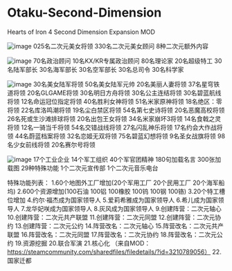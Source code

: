 # Otaku-Second-Dimension
Hearts of Iron 4 Second Dimension Expansion MOD

![image](https://steamuserimages-a.akamaihd.net/ugc/2511396369283859075/BED50FD0282F544B42648B0FD3F42643B9A637AC/?imw=5000&imh=5000&ima=fit&impolicy=Letterbox&imcolor=%23000000&letterbox=false)
025名二次元美女将领
330名二次元美女顾问
8种二次元额外内容

![image](https://steamuserimages-a.akamaihd.net/ugc/2511396369283850015/0D72AB703AD7D1C57E549ECC19020591BDB62890/?imw=5000&imh=5000&ima=fit&impolicy=Letterbox&imcolor=%23000000&letterbox=false)
70名政治顾问
10名KX/KR专属政治顾问
80名理论家
20名超级特工
30名陆军部长
30名海军部长
30名空军部长
30名总司令
30名科学家

![image](https://steamuserimages-a.akamaihd.net/ugc/2511396369283864773/CAD6A955A43F5CE6286EC9969F68F1956911CFBE/?imw=5000&imh=5000&ima=fit&impolicy=Letterbox&imcolor=%23000000&letterbox=false)
30名美女陆军将领
50名美女陆军元帅
20名美丽人妻将领
37名星穹铁道将领
20名GLGAME将领
30名明日方舟将领
30名公主连结将领
30名碧蓝航线将领
12名命运冠位指定将领
40名胜利女神将领
51名米家原神将领
18名绝区：零将领
22名库洛鸣潮将领
19名尘白禁区将领
54名第七史诗将领
20名恶魔高校将领
26名死或生沙滩排球将领
20名出包王女将领
34名米家崩坏3将领
14名食戟之灵将领
12名一骑当千将领
54名交错战线将领
27名闪乱神乐将领
17名约会大作战将领
44名蔚蓝档案将领
32名恋姬无双将领
75名碧蓝幻想将领
9名圣女战旗将领
98名少女前线将领
20名赛尔号将领

![image](https://steamuserimages-a.akamaihd.net/ugc/2511396369283874324/2C99108B35E2B7FE8EF579ECA369FB3269654CAE/?imw=5000&imh=5000&ima=fit&impolicy=Letterbox&imcolor=%23000000&letterbox=false)
17个工业企业
14个军工组织
40个军官团精神
180句加载名言
300张加载图
29种特殊功能
1个二次元宣传部
1个二次元音乐电台

特殊功能列表：
1.60个地图外工厂增加(20个军用工厂 20个民用工厂 20个海军船坞)
2.600个资源增加(100石油 100铝 100橡胶 100钨 100钢 100铬)
3.20个特工槽位增加
4.约尔·福杰成为国家领导人
5.爱莉希雅成为国家领导人
6.希儿成为国家领导人
7.龙华妃咲成为国家领导人
8.灰风成为国家领导人
9.创建阵营：二次元轴心
10.创建阵营：二次元共产联盟
11.创建阵营：二次元同盟
12.创建阵营：二次元协约
13.创建阵营：二次元公约
14.阵营改名：二次元轴心
15.阵营改名：二次元共产联盟
16.阵营改名：二次元同盟
17.阵营改名：二次元协约
18.阵营改名：二次元公约
19.资源挖掘
20.联合军演
21.核心化 （来自MOD：https://steamcommunity.com/sharedfiles/filedetails/?id=3210789056）
22.国家迁都

